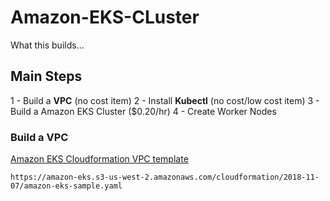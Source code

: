 # Amazon-EKS-CLuster

What this builds...


## Main Steps
1 - Build a **VPC** (no cost item)
2 - Install **Kubectl** (no cost/low cost item)
3 - Build a Amazon EKS Cluster ($0.20/hr)
4 - Create Worker Nodes



### Build a VPC
[Amazon EKS Cloudformation VPC template](https://amazon-eks.s3-us-west-2.amazonaws.com/cloudformation/2018-11-07/amazon-eks-sample.yaml) 

```
https://amazon-eks.s3-us-west-2.amazonaws.com/cloudformation/2018-11-07/amazon-eks-sample.yaml
```
